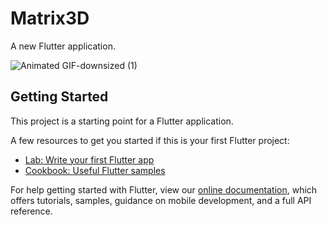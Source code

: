 # Matrix3D

A new Flutter application.

![Animated GIF-downsized (1)](https://user-images.githubusercontent.com/53788311/80291199-9269dc00-8786-11ea-871a-3e9712d28a02.gif)



## Getting Started

This project is a starting point for a Flutter application.

A few resources to get you started if this is your first Flutter project:

- [Lab: Write your first Flutter app](https://flutter.dev/docs/get-started/codelab)
- [Cookbook: Useful Flutter samples](https://flutter.dev/docs/cookbook)

For help getting started with Flutter, view our
[online documentation](https://flutter.dev/docs), which offers tutorials,
samples, guidance on mobile development, and a full API reference.

